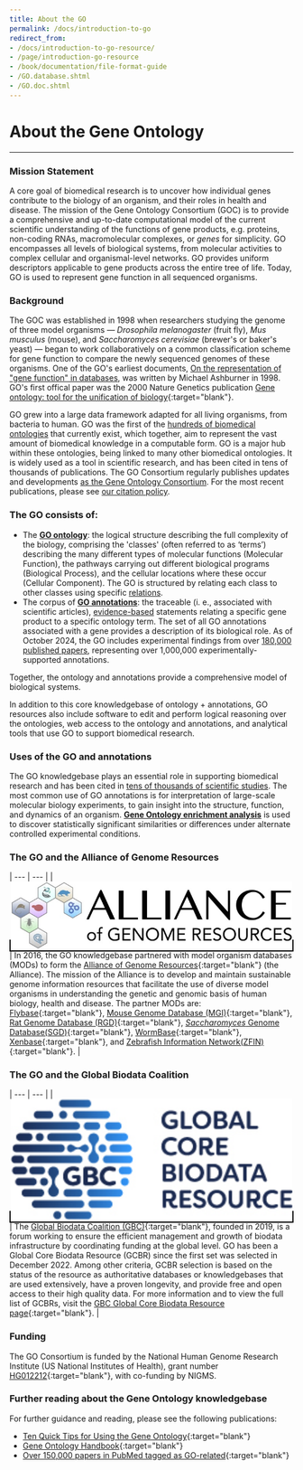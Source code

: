 ```yaml
---
title: About the GO
permalink: /docs/introduction-to-go
redirect_from: 
- /docs/introduction-to-go-resource/
- /page/introduction-go-resource
- /book/documentation/file-format-guide
- /GO.database.shtml
- /GO.doc.shtml
---
```


# About the Gene Ontology
---
### Mission Statement

A core goal of biomedical research is to uncover how individual genes contribute to the biology of an organism, and their roles in health and disease. The mission of the Gene Ontology Consortium (GOC) is to provide a comprehensive and up-to-date computational model of the current scientific understanding of the functions of gene products, e.g. proteins, non-coding RNAs, macromolecular complexes, or *genes* for simplicity. GO encompasses all levels of biological systems, from molecular activities to complex cellular and organismal-level networks. GO provides uniform descriptors applicable to gene products across the entire tree of life. Today, GO is used to represent gene function in all sequenced organisms. 

### Background

The GOC was established in 1998 when researchers studying the genome of three model organisms — *Drosophila melanogaster* (fruit fly), *Mus musculus* (mouse), and *Saccharomyces cerevisiae* (brewer's or baker's yeast) — began to work collaboratively on a common classification scheme for gene function to compare the newly sequenced genomes of these organisms. One of the GO's earliest documents, [On the representation of "gene function" in databases](https://zenodo.org/record/5504413), was written by Michael Ashburner in 1998. GO's first offical paper was the 2000 Nature Genetics publication [Gene ontology: tool for the unification of biology](https://www.ncbi.nlm.nih.gov/pmc/articles/PMC3037419/){:target="blank"}. 

GO grew into a large data framework adapted for all living organisms, from bacteria to human. GO was the first of the [hundreds of biomedical ontologies](https://obofoundry.org/) that currently exist, which together, aim to represent the vast amount of biomedical knowledge in a computable form. GO is a major hub within these ontologies, being linked to many other biomedical ontologies. It is widely used as a tool in scientific research, and has been cited in tens of thousands of publications. The GO Consortium regularly publishes updates and developments [as the Gene Ontology Consortium](https://pubmed.ncbi.nlm.nih.gov/?term=Gene+Ontology+Consortium%5BCorporate+Author%5D).  For the most recent publications, please see [our citation policy](https://geneontology.org/docs/go-citation-policy/).

### The GO consists of:

+ The **[GO ontology](/docs/ontology-documentation/)**: the logical structure describing the full complexity of the biology, comprising the 'classes' (often referred to as ‘terms’) describing the many different types of molecular functions (Molecular Function), the pathways carrying out different biological programs (Biological Process), and the cellular locations where these occur (Cellular Component). The GO is structured by relating each class to other classes using specific [relations](/docs/ontology-relations/).
+ The corpus of **[GO annotations](/docs/go-annotations/)**: the traceable (i. e., associated with scientific articles), [evidence-based](/docs/guide-go-evidence-codes/) statements relating a specific gene product to a specific ontology term. The set of all GO annotations associated with a gene provides a description of its biological role. As of October 2024, the GO includes experimental findings from over [180,000 published papers](https://geneontology.org/stats.html), representing over 1,000,000 experimentally-supported annotations. 

Together, the ontology and annotations provide a comprehensive model of biological systems.

<!--- if we keep, we must add links--->
In addition to this core knowledgebase of ontology + annotations, GO resources also include software to edit and perform logical reasoning over the ontologies, web access to the ontology and annotations, and analytical tools that use GO to support biomedical research.

### Uses of the GO and annotations
The GO knowledgebase plays an essential role in supporting biomedical research and has been cited in [tens of thousands of scientific studies](/docs/literature/). The most common use of GO annotations is for interpretation of large-scale molecular biology experiments, to gain insight into the structure, function, and dynamics of an organism. [**Gene Ontology enrichment analysis**](/docs/go-enrichment-analysis) is used to discover statistically significant similarities or differences under alternate controlled experimental conditions.

### The GO and the Alliance of Genome Resources

| --- | --- |
| <a href="https://www.alliancegenome.org/" target="_blank" style="border: 2px solid black;"><img src="/assets/alliance_logo_agr.583b15d.jpeg" alt="Alliance of Genome Resources, www.alliancegenome.org" width="500" /></a> | In 2016, the GO knowledgebase partnered with model organism databases (MODs) to form the [Alliance of Genome Resources](https://www.alliancegenome.org){:target="blank"} (the Alliance). The mission of the Alliance is to develop and maintain sustainable genome information resources that facilitate the use of diverse model organisms in understanding the genetic and genomic basis of human biology, health and disease. The partner MODs are: [Flybase](https://flybase.org/){:target="blank"}, [Mouse Genome Database (MGI)](http://www.informatics.jax.org/){:target="blank"}, [Rat Genome Database (RGD)](https://rgd.mcw.edu/){:target="blank"}, [*Saccharomyces* Genome Database(SGD)](https://www.yeastgenome.org/){:target="blank"}, [WormBase](https://wormbase.org){:target="blank"}, [Xenbase](https://www.xenbase.org/entry/){:target="blank"}, and [Zebrafish Information Network(ZFIN)](https://zfin.org/){:target="blank"}. |

### The GO and the Global Biodata Coalition 

| --- | --- |
| <a href="https://globalbiodata.org/" target="_blank" style="border: 2px solid black;"><img src="/assets/GCBR-Logo-RGB.jpg" alt="Global Biodata Coalition Resource, globalbiodata.org" width="500" /></a> | The [Global Biodata Coalition (GBC)](https://globalbiodata.org){:target="blank"}, founded in 2019, is a forum working to ensure the efficient management and growth of biodata infrastructure by coordinating funding at the global level. GO has been a Global Core Biodata Resource (GCBR) since the first set was selected in December 2022. Among other criteria, GCBR selection is based on the status of the resource as authoritative databases or knowledgebases that are used extensively, have a proven longevity, and provide free and open access to their high quality data. For more information and to view the full list of GCBRs, visit the [GBC Global Core Biodata Resource page](https://globalbiodata.org/scientific-activities/global-core-biodata-resources/){:target="blank"}. |

### Funding
The GO Consortium is funded by the National Human Genome Research Institute (US National Institutes of Health), grant number [HG012212](https://reporter.nih.gov/search/BqfmFvQGv0CWrEFOkzTp-w/project-details/10348001){:target="blank"}, with co-funding by NIGMS.

### Further reading about the Gene Ontology knowledgebase
For further guidance and reading, please see the following publications:

* [Ten Quick Tips for Using the Gene Ontology](http://journals.plos.org/ploscompbiol/article?id=10.1371/journal.pcbi.1003343){:target="blank"}
* [Gene Ontology Handbook](https://link.springer.com/book/10.1007%2F978-1-4939-3743-1){:target="blank"}
* [Over 150,000 papers in PubMed tagged as GO-related](https://www.ncbi.nlm.nih.gov/pubmed/?term=loprovGeneOntol[SB]){:target="blank"}
